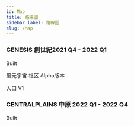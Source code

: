 ```yaml
---
id: Map
title: 路線圖
sidebar_label: 路線圖
slug: /Map
---
```

### GENESIS 創世紀2021 Q4 - 2022 Q1
Built

風元宇宙 社区 Alpha版本 

入口 V1 

### CENTRALPLAINS 中原 2022 Q1 - 2022 Q4
Built

